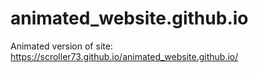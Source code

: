 # animated_website.github.io
Animated version of site: https://scroller73.github.io/animated_website.github.io/

